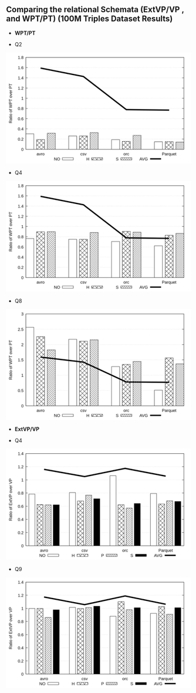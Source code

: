 ## Comparing the relational Schemata (ExtVP/VP , and WPT/PT) (100M Triples Dataset Results)

* **WPT/PT**

* Q2

<p align="center">
<img src="results/plots/performance/WPT_PT/Q2.png" alt="spark" >
</p>


* Q4

<p align="center">
<img src="results/plots/performance/WPT_PT/Q4.png" alt="spark" >
</p>


* Q8

<p align="center">
<img src="results/plots/performance/WPT_PT/Q8.png" alt="spark" >
</p>


* **ExtVP/VP**

* Q4

<p align="center">
<img src="results/plots/performance/ExtVP_VP/Q4.png" alt="spark" >
</p>


* Q9

<p align="center">
<img src="results/plots/performance/ExtVP_VP/Q9.png" alt="spark" >
</p>

